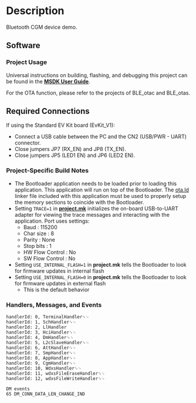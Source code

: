 # Description

Bluetooth CGM device demo.

## Software

### Project Usage

Universal instructions on building, flashing, and debugging this project can be found in the **[MSDK User Guide](https://analog-devices-msdk.github.io/msdk/USERGUIDE/)**.

For the OTA function, please refer to the projects of BLE_otac and BLE_otas.

## Required Connections
If using the Standard EV Kit board (EvKit\_V1):
-   Connect a USB cable between the PC and the CN2 (USB/PWR - UART) connector.
-   Close jumpers JP7 (RX_EN) and JP8 (TX_EN).
-   Close jumpers JP5 (LED1 EN) and JP6 (LED2 EN).

### Project-Specific Build Notes
* The Bootloader application needs to be loaded prior to loading this application. This application
will run on top of the Bootloader. The [ota.ld](ota.ld) linker file included with this application must be used
to properly setup the memory sections to coincide with the Bootloader.
* Setting `TRACE=1` in [**project.mk**](project.mk) initializes the on-board USB-to-UART adapter for
viewing the trace messages and interacting with the application. Port uses settings:
    - Baud            : 115200  
    - Char size       : 8  
    - Parity          : None  
    - Stop bits       : 1  
    - HW Flow Control : No  
    - SW Flow Control : No  
* Setting `USE_INTERNAL_FLASH=1` in **project.mk** tells the Bootloader to look for firmware updates in internal flash
* Setting `USE_INTERNAL_FLASH=0` in **project.mk** tells the Bootloader to look for firmware updates in external flash
    - This is the default behavior

### Handlers, Messages, and Events
```
handlerId: 0, TerminalHandler␍␊
handlerId: 1, SchHandler␍␊
handlerId: 2, LlHandler
handlerId: 3, HciHandler␍␊
handlerId: 4, DmHandler␍␊
handlerId: 5, L2cSlaveHandler␍␊
handlerId: 6, AttHandler␍␊
handlerId: 7, SmpHandler␍␊
handlerId: 8, AppHandler␍␊
handlerId: 9, CgmHandler␍␊
handlerId: 10, WdxsHandler␍␊
handlerId: 11, wdxsFileEraseHandler␍␊
handlerId: 12, wdxsFileWriteHandler␍␊

DM events
65 DM_CONN_DATA_LEN_CHANGE_IND
```

